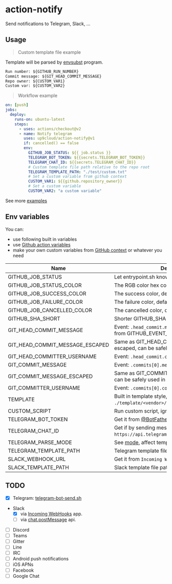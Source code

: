# action-notify

Send notifications to Telegram, Slack, ...

## Usage

> Custom template file example

Template will be parsed by [envsubst](https://www.gnu.org/software/gettext/manual/html_node/envsubst-Invocation.html) program.

```txt
Run number: ${GITHUB_RUN_NUMBER}
Commit message: ${GIT_HEAD_COMMIT_MESSAGE}
Repo owner: ${CUSTOM_VAR1}
Custom var: ${CUSTOM_VAR2}
```

> Workflow example

```yml
on: [push]
jobs:
  deploy:
    runs-on: ubuntu-latest
    steps:
      - uses: actions/checkout@v2
      - name: Notify telegram
        uses: up9cloud/action-notify@v1
        if: cancelled() == false
        env:
          GITHUB_JOB_STATUS: ${{ job.status }}
          TELEGRAM_BOT_TOKEN: ${{secrets.TELEGRAM_BOT_TOKEN}}
          TELEGRAM_CHAT_ID: ${{secrets.TELEGRAM_CHAT_ID}}
          # Custom template file path relative to the repo root
          TELEGRAM_TEMPLATE_PATH: "./test/custom.txt"
          # Set a custom variable from github context
          CUSTOM_VAR1: ${{github.repository_owner}}
          # Set a custom variable
          CUSTOM_VAR2: "a custom variable"
```

See more [examples](https://github.com/up9cloud/action-notify/blob/master/.github/workflows/main.yml)

## Env variables

You can:

- use following built in variables
- use [Github action variables](https://docs.github.com/en/actions/configuring-and-managing-workflows/using-environment-variables#default-environment-variables)
- make your own custom variables from [GitHub context](https://docs.github.com/en/actions/reference/context-and-expression-syntax-for-github-actions#contexts) or whatever you need

| Name                            | Description                                                                                      |
| ------------------------------- | ------------------------------------------------------------------------------------------------ |
| GITHUB_JOB_STATUS               | Let entrypoint.sh knows job status.                                                              |
| GITHUB_JOB_STATUS_COLOR         | The RGB color hex code of job status.                                                            |
| GITHUB_JOB_SUCCESS_COLOR        | The success color, default is `#22863a`.                                                         |
| GITHUB_JOB_FAILURE_COLOR        | The failure color, default is `#cb2431`.                                                         |
| GITHUB_JOB_CANCELLED_COLOR      | The cancelled color, default is `#6a737d`.                                                       |
| GITHUB_SHA_SHORT                | Shorter GITHUB_SHA (`cut -c1-8`).                                                                |
| GIT_HEAD_COMMIT_MESSAGE         | Event: `.head_commit.message` (See ./test/event.json from GITHUB_EVENT_PATH).                    |
| GIT_HEAD_COMMIT_MESSAGE_ESCAPED | Same as GIT_HEAD_COMMIT_MESSAGE, but escaped, can be safely used in JSON template.               |
| GIT_HEAD_COMMITTER_USERNAME     | Event: `.head_commit.committer.username`.                                                        |
| GIT_COMMIT_MESSAGE              | Event: `.commits[0].message`.                                                                    |
| GIT_COMMIT_MESSAGE_ESCAPED      | Same as GIT_COMMIT_MESSAGE, but escaped, can be safely used in JSON template.                    |
| GIT_COMMITTER_USERNAME          | Event: `.commits[0].committer.username`.                                                         |
| TEMPLATE                        | Built in template style, see `./template/<vendor>/${TEMPLATE}.<ext>`.                            |
| CUSTOM_SCRIPT                   | Run custom script, ignore default action.                                                        |
| TELEGRAM_BOT_TOKEN              | Get it from [@BotFather](https://telegram.me/BotFather).                                         |
| TELEGRAM_CHAT_ID                | Get if by sending message to bot, and checking `https://api.telegram.org/bot<token>/getUpdates`. |
| TELEGRAM_PARSE_MODE             | See [mode](https://core.telegram.org/bots/api#formatting-options), affect template `<ext>`.      |
| TELEGRAM_TEMPLATE_PATH          | Telegram template file path.                                                                     |
| SLACK_WEBHOOK_URL               | Get it from `Incoming WebHooks` app.                                                             |
| SLACK_TEMPLATE_PATH             | Slack template file path.                                                                        |

## TODO

- [x] Telegram: [telegram-bot-send.sh](https://github.com/up9cloud/telegram-bot-send.sh)
- Slack
  - [x] via [Incoming WebHooks](https://api.slack.com/messaging/webhooks) app.
  - [ ] via [chat.postMessage](https://api.slack.com/methods/chat.postMessage) api.
- [ ] Discord
- [ ] Teams
- [ ] Gitter
- [ ] Line
- [ ] IRC
- [ ] Android push notifications
- [ ] iOS APNs
- [ ] Facebook
- [ ] Google Chat
